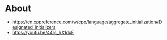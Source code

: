 # About

- https://en.cppreference.com/w/cpp/language/aggregate_initialization#Designated_initializers
- https://youtu.be/44rs_hX1dxE
